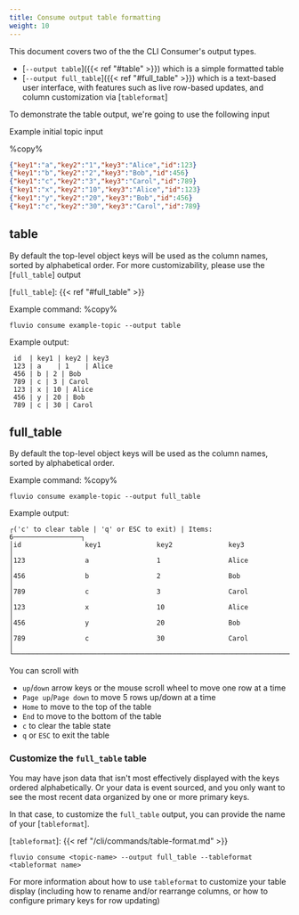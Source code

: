 ```yaml
---
title: Consume output table formatting
weight: 10
---
```


This document covers two of the the CLI Consumer's output types.
* [`--output table`]({{< ref "#table" >}}) which is a simple formatted table
* [`--output full_table`]({{< ref "#full_table" >}}) which is a text-based user interface, with features such as live row-based updates, and column customization via [`tableformat`]


To demonstrate the table output, we're going to use the following input

Example initial topic input

%copy%
```json
{"key1":"a","key2":"1","key3":"Alice","id":123}
{"key1":"b","key2":"2","key3":"Bob","id":456}
{"key1":"c","key2":"3","key3":"Carol","id":789}
{"key1":"x","key2":"10","key3":"Alice","id":123}
{"key1":"y","key2":"20","key3":"Bob","id":456}
{"key1":"c","key2":"30","key3":"Carol","id":789}
```


## table

By default the top-level object keys will be used as the column names, sorted by alphabetical order. For more customizability, please use the [`full_table`] output

[`full_table`]: {{< ref "#full_table" >}}

Example command:
%copy%
```shell
fluvio consume example-topic --output table
```

Example output:
```
 id  | key1 | key2 | key3 
 123 | a    | 1    | Alice
 456 | b | 2 | Bob
 789 | c | 3 | Carol
 123 | x | 10 | Alice
 456 | y | 20 | Bob
 789 | c | 30 | Carol
```


## full_table

By default the top-level object keys will be used as the column names, sorted by alphabetical order.

Example command:
%copy%
```shell
fluvio consume example-topic --output full_table
```

Example output:
```
┌('c' to clear table | 'q' or ESC to exit) | Items: 6─────────────────┐
│id                key1              key2              key3           │
│123               a                 1                 Alice          │
│456               b                 2                 Bob            │
│789               c                 3                 Carol          │
│123               x                 10                Alice          │
│456               y                 20                Bob            │
│789               c                 30                Carol          │
└─────────────────────────────────────────────────────────────────────┘
```

You can scroll with
* `up`/`down` arrow keys or the mouse scroll wheel to move one row at a time
* `Page up`/`Page down` to move 5 rows up/down at a time
* `Home` to move to the top of the table
* `End` to move to the bottom of the table
* `c` to clear the table state
* `q` or `ESC` to exit the table

### Customize the `full_table` table
You may have json data that isn't most effectively displayed with the keys ordered alphabetically. Or your data is event sourced, and you only want to see the most recent data organized by one or more primary keys.

In that case, to customize the `full_table` output, you can provide the name of your [`tableformat`].

[`tableformat`]: {{< ref "/cli/commands/table-format.md" >}}

`fluvio consume <topic-name> --output full_table --tableformat <tableformat name>`

For more information about how to use `tableformat` to customize your table display (including how to rename and/or rearrange columns, or how to configure primary keys for row updating)
